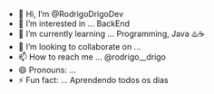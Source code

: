 - 👋 Hi, I’m @RodrigoDrigoDev
- 👀 I’m interested in ... BackEnd
- 🌱 I’m currently learning ... Programming, Java ♨️☕
- 💞️ I’m looking to collaborate on ... 
- 📫 How to reach me ... @rodrigo__drigo
- 😄 Pronouns: ...
- ⚡ Fun fact: ... Aprendendo todos os dias

<!---
RodrigoDrigoDev/RodrigoDrigoDev is a ✨ special ✨ repository because its `README.md` (this file) appears on your GitHub profile.
You can click the Preview link to take a look at your changes.
--->
